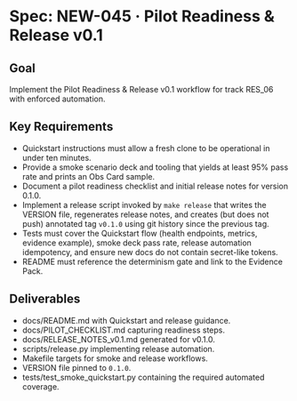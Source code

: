 # Spec: NEW-045 · Pilot Readiness & Release v0.1

## Goal
Implement the Pilot Readiness & Release v0.1 workflow for track RES_06 with enforced automation.

## Key Requirements
- Quickstart instructions must allow a fresh clone to be operational in under ten minutes.
- Provide a smoke scenario deck and tooling that yields at least 95% pass rate and prints an Obs Card sample.
- Document a pilot readiness checklist and initial release notes for version 0.1.0.
- Implement a release script invoked by `make release` that writes the VERSION file, regenerates release notes, and creates (but does not push) annotated tag `v0.1.0` using git history since the previous tag.
- Tests must cover the Quickstart flow (health endpoints, metrics, evidence example), smoke deck pass rate, release automation idempotency, and ensure new docs do not contain secret-like tokens.
- README must reference the determinism gate and link to the Evidence Pack.

## Deliverables
- docs/README.md with Quickstart and release guidance.
- docs/PILOT_CHECKLIST.md capturing readiness steps.
- docs/RELEASE_NOTES_v0.1.md generated for v0.1.0.
- scripts/release.py implementing release automation.
- Makefile targets for smoke and release workflows.
- VERSION file pinned to `0.1.0`.
- tests/test_smoke_quickstart.py containing the required automated coverage.

